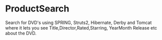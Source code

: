 ProductSearch
=============

Search for DVD's using SPRING, Struts2, Hibernate, Derby and Tomcat where it lets you see Title,Director,Rated,Starring, 
YearMonth Release etc about the DVD.
